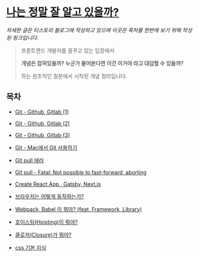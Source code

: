 # [나는 정말 잘 알고 있을까?](https://whothatsme.tistory.com/)

*자세한 글은 티스토리 블로그에 작성하고 있으며 이곳은 목차를 한번에 보기 위해 작성된 링크입니다.*

> 프론트엔드 개발자를 꿈꾸고 있는 입장에서
> 
> **개념은 잡혀있을까? 누군가 물어본다면 이건 이거야 라고 대답할 수 있을까?**
> 
> 하는 원초적인 질문에서 시작된 개념 정리입니다.


## 목차
- [Git - Github, Gitlab (1)](https://whothatsme.tistory.com/6?category=940508)
- [Git - Github, Gitlab (2)](https://whothatsme.tistory.com/7?category=940508)
- [Git - Github, Gitlab (3)](https://whothatsme.tistory.com/9?category=940508)
- [Git - Mac에서 Git 사용하기](https://whothatsme.tistory.com/11?category=940508)
- [Git pull 에러](https://whothatsme.tistory.com/17?category=940508)
- [Git pull - Fatal: Not possible to fast-forward, aborting](https://whothatsme.tistory.com/18?category=940508)

- [Create React App , Gatsby, Next.js](https://whothatsme.tistory.com/manage/newpost/?type=post&returnURL=%2Fmanage%2Fposts%2F)

- [브라우저는 어떻게 동작하는가?](https://whothatsme.tistory.com/23)
- [Webpack, Babel 이 뭐야? (feat. Framework, Library)](https://whothatsme.tistory.com/14?category=940508)
- [호이스팅(Hoisting)이 뭐야?](https://whothatsme.tistory.com/24)
- [클로저(Closure)가 뭐야?](https://whothatsme.tistory.com/25)

- [css 기본 지식](https://whothatsme.tistory.com/26)
